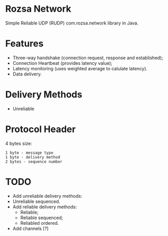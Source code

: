 # Rozsa Network
Simple Reliable UDP (RUDP) com.rozsa.network library in Java.

# Features

- Three-way handshake (connection request, response and established);
- Connection Heartbeat (provides latency value);
- Latency monitoring (uses weighted average to calulate latency).
- Data delivery.

# Delivery Methods

- Unreliable

# Protocol Header

4 bytes size:

```
1 byte - message type
1 byte - delivery method
2 bytes - sequence number
```

# TODO

- Add unreliable delivery methods:
 - Unreliable sequenced.
- Add reliable delivery methods:
  - Reliable;
  - Reliable sequenced;
  - Reliabled ordered. 
 - Add channels [?]
